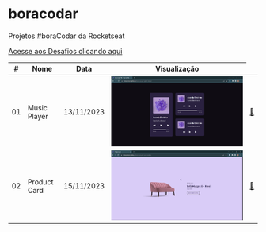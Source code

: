 # boracodar

Projetos #boraCodar da Rocketseat

[Acesse aos Desafios clicando aqui](https://boracodar.dev)

 <table>
      <thead>
        <tr>
          <th>#</th>
          <th>Nome</th>
          <th>Data</th>
          <th>Visualização</th>
        </tr>
      </thead>
      <tbody>
        <tr>
          <td>01</td>
          <td>Music Player</td>
          <td>13/11/2023</td>
          <td><img src="./assets/01.jpg" alt=""> </td> 
          <td><a target="_blank" href="https://helena-antoni.github.io/bora-codar/01-player-music/">🔗</a></td> 
        </tr>
        <tr>
          <td>02</td>
          <td>Product Card</td>
          <td>15/11/2023</td>
          <td><img src="./assets/02.jpg" alt=""> </td> 
          <td><a href="https://helena-antoni.github.io/bora-codar/02-card-product/">🔗</a></td>
        </tr>
      </tbody>
    </table>
